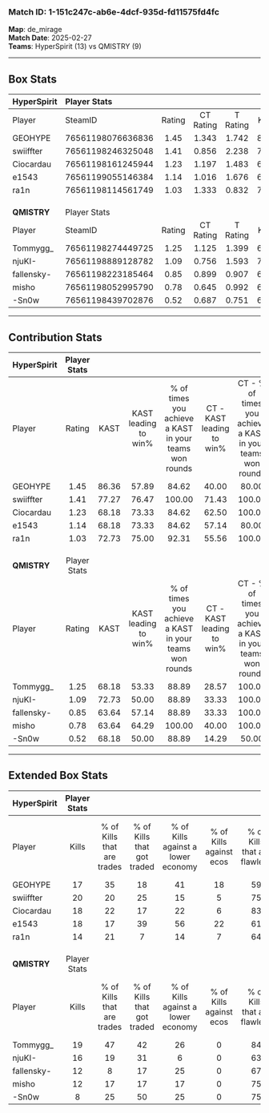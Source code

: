 ### Match ID: 1-151c247c-ab6e-4dcf-935d-fd11575fd4fc  
**Map**: de_mirage  
**Match Date**: 2025-02-27  
**Teams**: HyperSpirit (13) vs QMISTRY (9)  

---  

## Box Stats  

| **HyperSpirit** | Player Stats      |        |           |          |       |      |       |         |        |      |     |
| :- | :- | :-: | :-: | :-: | :-: | :-: | :-: | :-: | :-: | :-: | :-: |
| Player          | SteamID           | Rating | CT Rating | T Rating | KAST  | ADR  | Kills | Assists | Deaths | K/D  | HS% |
| GEOHYPE         | 76561198076636836 |  1.45  |   1.343   |  1.742   | 86.36 | 91.7 |  17   |    9    |   10   | 1.70 | 35  |
| swiiffter       | 76561198246325048 |  1.41  |   0.856   |  2.238   | 77.27 | 92.4 |  20   |    4    |   13   | 1.54 | 65  |
| Ciocardau       | 76561198161245944 |  1.23  |   1.197   |  1.483   | 68.18 | 82.8 |  18   |    3    |   13   | 1.38 | 55  |
| e1543           | 76561199055146384 |  1.14  |   1.016   |  1.676   | 68.18 | 86.9 |  18   |    2    |   17   | 1.06 | 77  |
| ra1n            | 76561198114561749 |  1.03  |   1.333   |  0.832   | 72.73 | 64.3 |  14   |    5    |   14   | 1.00 | 28  |
|                 |                   |        |           |          |       |      |       |         |        |      |     |
|                 |                   |        |           |          |       |      |       |         |        |      |     |
|                 |                   |        |           |          |       |      |       |         |        |      |     |
| **QMISTRY**     | Player Stats      |        |           |          |       |      |       |         |        |      |     |
| Player          | SteamID           | Rating | CT Rating | T Rating | KAST  | ADR  | Kills | Assists | Deaths | K/D  | HS% |
| Tommygg_        | 76561198274449725 |  1.25  |   1.125   |  1.399   | 68.18 | 96.4 |  19   |    5    |   16   | 1.19 | 52  |
| njuKI-          | 76561198889128782 |  1.09  |   0.756   |  1.593   | 72.73 | 88.7 |  16   |    5    |   18   | 0.89 | 75  |
| fallensky-      | 76561198223185464 |  0.85  |   0.899   |  0.907   | 63.64 | 58.3 |  12   |    2    |   14   | 0.86 | 66  |
| misho           | 76561198052995790 |  0.78  |   0.645   |  0.992   | 63.64 | 68.2 |  12   |    1    |   18   | 0.67 | 66  |
| -Sn0w           | 76561198439702876 |  0.52  |   0.687   |  0.751   | 68.18 | 44.1 |   8   |    3    |   21   | 0.38 | 12  |
---  

## Contribution Stats  

| **HyperSpirit** | Player Stats |       |                      |                                                        |                           |                                                             |                          |                                                            |
| :- | :-: | :-: | :-: | :-: | :-: | :-: | :-: | :-: |
| Player          |    Rating    | KAST  | KAST leading to win% | % of times you achieve a KAST in your teams won rounds | CT - KAST leading to win% | CT - % of times you achieve a KAST in your teams won rounds | T - KAST leading to win% | T - % of times you achieve a KAST in your teams won rounds |
| GEOHYPE         |     1.45     | 86.36 |        57.89         |                         84.62                          |           40.00           |                            80.00                            |          77.78           |                           87.50                            |
| swiiffter       |     1.41     | 77.27 |        76.47         |                         100.00                         |           71.43           |                           100.00                            |          80.00           |                           100.00                           |
| Ciocardau       |     1.23     | 68.18 |        73.33         |                         84.62                          |           62.50           |                           100.00                            |          85.71           |                           75.00                            |
| e1543           |     1.14     | 68.18 |        73.33         |                         84.62                          |           57.14           |                            80.00                            |          87.50           |                           87.50                            |
| ra1n            |     1.03     | 72.73 |        75.00         |                         92.31                          |           55.56           |                           100.00                            |          100.00          |                           87.50                            |
|                 |              |       |                      |                                                        |                           |                                                             |                          |                                                            |
|                 |              |       |                      |                                                        |                           |                                                             |                          |                                                            |
|                 |              |       |                      |                                                        |                           |                                                             |                          |                                                            |
| **QMISTRY**     | Player Stats |       |                      |                                                        |                           |                                                             |                          |                                                            |
| Player          |    Rating    | KAST  | KAST leading to win% | % of times you achieve a KAST in your teams won rounds | CT - KAST leading to win% | CT - % of times you achieve a KAST in your teams won rounds | T - KAST leading to win% | T - % of times you achieve a KAST in your teams won rounds |
| Tommygg_        |     1.25     | 68.18 |        53.33         |                         88.89                          |           28.57           |                           100.00                            |          75.00           |                           85.71                            |
| njuKI-          |     1.09     | 72.73 |        50.00         |                         88.89                          |           33.33           |                           100.00                            |          60.00           |                           85.71                            |
| fallensky-      |     0.85     | 63.64 |        57.14         |                         88.89                          |           33.33           |                           100.00                            |          75.00           |                           85.71                            |
| misho           |     0.78     | 63.64 |        64.29         |                         100.00                         |           40.00           |                           100.00                            |          77.78           |                           100.00                           |
| -Sn0w           |     0.52     | 68.18 |        50.00         |                         88.89                          |           14.29           |                            50.00                            |          77.78           |                           100.00                           |
---  

## Extended Box Stats  

| **HyperSpirit** | Player Stats |                            |                            |                                    |                         |                              |                                 |        |                             |                                     |                          |                               |                            |
| :- | :-: | :-: | :-: | :-: | :-: | :-: | :-: | :-: | :-: | :-: | :-: | :-: | :-: |
| Player          |    Kills     | % of Kills that are trades | % of Kills that got traded | % of Kills against a lower economy | % of Kills against ecos | % of Kills that are flawless | % of Kills that are close duels | Deaths | % of Deaths that get traded | % of Deaths against a lower economy | % of Deaths against ecos | % of Deaths that are flawless | % of Deaths that are close |
| GEOHYPE         |      17      |             35             |             18             |                 41                 |           18            |              59              |                0                |   10   |             30              |                 20                  |            0             |              70               |             10             |
| swiiffter       |      20      |             20             |             25             |                 15                 |            5            |              75              |                0                |   13   |             23              |                 15                  |            0             |              62               |             0              |
| Ciocardau       |      18      |             22             |             17             |                 22                 |            6            |              83              |                6                |   13   |             31              |                 23                  |            0             |              77               |             0              |
| e1543           |      18      |             17             |             39             |                 56                 |           22            |              61              |                0                |   17   |             41              |                 24                  |            12            |              71               |             6              |
| ra1n            |      14      |             21             |             7              |                 14                 |            7            |              64              |                0                |   14   |             29              |                 14                  |            7             |              93               |             0              |
|                 |              |                            |                            |                                    |                         |                              |                                 |        |                             |                                     |                          |                               |                            |
|                 |              |                            |                            |                                    |                         |                              |                                 |        |                             |                                     |                          |                               |                            |
|                 |              |                            |                            |                                    |                         |                              |                                 |        |                             |                                     |                          |                               |                            |
| **QMISTRY**     | Player Stats |                            |                            |                                    |                         |                              |                                 |        |                             |                                     |                          |                               |                            |
| Player          |    Kills     | % of Kills that are trades | % of Kills that got traded | % of Kills against a lower economy | % of Kills against ecos | % of Kills that are flawless | % of Kills that are close duels | Deaths | % of Deaths that get traded | % of Deaths against a lower economy | % of Deaths against ecos | % of Deaths that are flawless | % of Deaths that are close |
| Tommygg_        |      19      |             47             |             42             |                 26                 |            0            |              84              |                5                |   16   |              6              |                 13                  |            0             |              63               |             0              |
| njuKI-          |      16      |             19             |             31             |                 6                  |            0            |              63              |                0                |   18   |             28              |                 22                  |            0             |              61               |             0              |
| fallensky-      |      12      |             8              |             17             |                 25                 |            0            |              67              |                0                |   14   |             21              |                 21                  |            0             |              79               |             0              |
| misho           |      12      |             17             |             17             |                 17                 |            0            |              75              |                8                |   18   |             17              |                 17                  |            0             |              72               |             0              |
| -Sn0w           |      8       |             25             |             50             |                 25                 |            0            |              75              |                0                |   21   |             33              |                 19                  |            0             |              81               |             5              |
